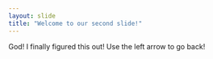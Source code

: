 ```yaml
---
layout: slide
title: "Welcome to our second slide!"
---
```

God! I finally figured this out!
Use the left arrow to go back!
